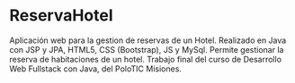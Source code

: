 # ReservaHotel
Aplicación web para la gestion de reservas de un Hotel. Realizado en Java con JSP y JPA, HTML5, CSS (Bootstrap), JS y MySql. Permite gestionar la reserva de habitaciones de un hotel. Trabajo final del curso de Desarrollo Web Fullstack con Java, del PoloTIC Misiones.
